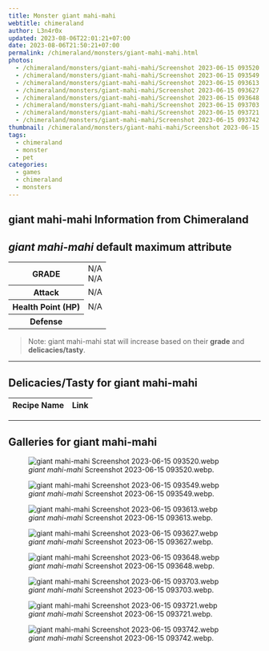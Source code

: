```yaml
---
title: Monster giant mahi-mahi
webtitle: chimeraland
author: L3n4r0x
updated: 2023-08-06T22:01:21+07:00
date: 2023-08-06T21:50:21+07:00
permalink: /chimeraland/monsters/giant-mahi-mahi.html
photos:
  - /chimeraland/monsters/giant-mahi-mahi/Screenshot 2023-06-15 093520.webp
  - /chimeraland/monsters/giant-mahi-mahi/Screenshot 2023-06-15 093549.webp
  - /chimeraland/monsters/giant-mahi-mahi/Screenshot 2023-06-15 093613.webp
  - /chimeraland/monsters/giant-mahi-mahi/Screenshot 2023-06-15 093627.webp
  - /chimeraland/monsters/giant-mahi-mahi/Screenshot 2023-06-15 093648.webp
  - /chimeraland/monsters/giant-mahi-mahi/Screenshot 2023-06-15 093703.webp
  - /chimeraland/monsters/giant-mahi-mahi/Screenshot 2023-06-15 093721.webp
  - /chimeraland/monsters/giant-mahi-mahi/Screenshot 2023-06-15 093742.webp
thumbnail: /chimeraland/monsters/giant-mahi-mahi/Screenshot 2023-06-15 093520.webp
tags:
  - chimeraland
  - monster
  - pet
categories:
  - games
  - chimeraland
  - monsters
---
```


<link
  rel="stylesheet"
  href="https://rawcdn.githack.com/dimaslanjaka/Web-Manajemen/870a349/css/bootstrap-5-3-0-alpha3-wrapper.css"
/>
<section id="bootstrap-wrapper">
  <div data-bs-theme="dark">
    <h2>giant mahi-mahi Information from Chimeraland</h2>
    <h2 id="attribute"><i>giant mahi-mahi</i> default maximum attribute</h2>
    <div class="row">
      <div class="col mb-2">
        <div class="card">
          <div class="card-body">
            <table>
              <tr>
                <th>GRADE</th>
                <td>N/A <br />N/A</td>
              </tr>
              <tr>
                <th>Attack</th>
                <td>N/A</td>
              </tr>
              <tr>
                <th>Health Point (HP)</th>
                <td>N/A</td>
              </tr>
              <tr>
                <th>Defense</th>
                <td></td>
              </tr>
            </table>
          </div>
        </div>
      </div>
    </div>
    <blockquote class="bd-callout bd-callout-warning">
      Note: giant mahi-mahi stat will increase based on their <b>grade</b> and
      <b>delicacies/tasty</b>.
    </blockquote>
    <hr />
    <h2 id="delicacies">Delicacies/Tasty for giant mahi-mahi</h2>
    <div class="card">
      <div class="card-body">
        <div class="table-responsive">
          <table class="table table-striped">
            <thead>
              <tr>
                <th>Recipe Name</th>
                <th>Link</th>
              </tr>
            </thead>
            <tbody></tbody>
          </table>
        </div>
      </div>
    </div>
    <hr />
    <div id="gallery">
      <h2>Galleries for giant mahi-mahi</h2>
      <div class="row">
        <div class="col-lg-6 col-12">
          <figure>
            <img
              src="https://www.webmanajemen.com/chimeraland/monsters/giant-mahi-mahi/Screenshot%202023-06-15%20093520.webp"
              alt="giant mahi-mahi Screenshot 2023-06-15 093520.webp"
            />
            <figcaption style="word-wrap: break-word">
              <i>giant mahi-mahi</i> Screenshot 2023-06-15 093520.webp.
            </figcaption>
          </figure>
        </div>
        <div class="col-lg-6 col-12">
          <figure>
            <img
              src="https://www.webmanajemen.com/chimeraland/monsters/giant-mahi-mahi/Screenshot%202023-06-15%20093549.webp"
              alt="giant mahi-mahi Screenshot 2023-06-15 093549.webp"
            />
            <figcaption style="word-wrap: break-word">
              <i>giant mahi-mahi</i> Screenshot 2023-06-15 093549.webp.
            </figcaption>
          </figure>
        </div>
        <div class="col-lg-6 col-12">
          <figure>
            <img
              src="https://www.webmanajemen.com/chimeraland/monsters/giant-mahi-mahi/Screenshot%202023-06-15%20093613.webp"
              alt="giant mahi-mahi Screenshot 2023-06-15 093613.webp"
            />
            <figcaption style="word-wrap: break-word">
              <i>giant mahi-mahi</i> Screenshot 2023-06-15 093613.webp.
            </figcaption>
          </figure>
        </div>
        <div class="col-lg-6 col-12">
          <figure>
            <img
              src="https://www.webmanajemen.com/chimeraland/monsters/giant-mahi-mahi/Screenshot%202023-06-15%20093627.webp"
              alt="giant mahi-mahi Screenshot 2023-06-15 093627.webp"
            />
            <figcaption style="word-wrap: break-word">
              <i>giant mahi-mahi</i> Screenshot 2023-06-15 093627.webp.
            </figcaption>
          </figure>
        </div>
        <div class="col-lg-6 col-12">
          <figure>
            <img
              src="https://www.webmanajemen.com/chimeraland/monsters/giant-mahi-mahi/Screenshot%202023-06-15%20093648.webp"
              alt="giant mahi-mahi Screenshot 2023-06-15 093648.webp"
            />
            <figcaption style="word-wrap: break-word">
              <i>giant mahi-mahi</i> Screenshot 2023-06-15 093648.webp.
            </figcaption>
          </figure>
        </div>
        <div class="col-lg-6 col-12">
          <figure>
            <img
              src="https://www.webmanajemen.com/chimeraland/monsters/giant-mahi-mahi/Screenshot%202023-06-15%20093703.webp"
              alt="giant mahi-mahi Screenshot 2023-06-15 093703.webp"
            />
            <figcaption style="word-wrap: break-word">
              <i>giant mahi-mahi</i> Screenshot 2023-06-15 093703.webp.
            </figcaption>
          </figure>
        </div>
        <div class="col-lg-6 col-12">
          <figure>
            <img
              src="https://www.webmanajemen.com/chimeraland/monsters/giant-mahi-mahi/Screenshot%202023-06-15%20093721.webp"
              alt="giant mahi-mahi Screenshot 2023-06-15 093721.webp"
            />
            <figcaption style="word-wrap: break-word">
              <i>giant mahi-mahi</i> Screenshot 2023-06-15 093721.webp.
            </figcaption>
          </figure>
        </div>
        <div class="col-lg-6 col-12">
          <figure>
            <img
              src="https://www.webmanajemen.com/chimeraland/monsters/giant-mahi-mahi/Screenshot%202023-06-15%20093742.webp"
              alt="giant mahi-mahi Screenshot 2023-06-15 093742.webp"
            />
            <figcaption style="word-wrap: break-word">
              <i>giant mahi-mahi</i> Screenshot 2023-06-15 093742.webp.
            </figcaption>
          </figure>
        </div>
      </div>
    </div>
  </div>
</section>